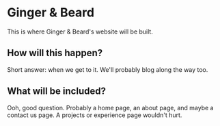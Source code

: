 # Ginger & Beard

This is where Ginger & Beard's website will be built.

## How will this happen?

Short answer: when we get to it. We'll probably blog along the way too.

## What will be included?

Ooh, good question. Probably a home page, an about page, and maybe a contact us page. A projects or experience page wouldn't hurt.


